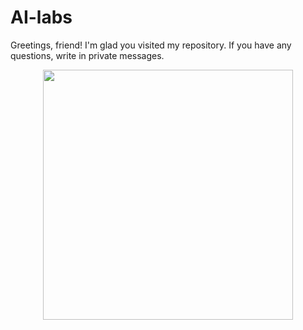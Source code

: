 # AI-labs

Greetings, friend! I'm glad you visited my repository. 
If you have any questions, write in private messages.

<div align="center">  
  <img src="https://user-images.githubusercontent.com/114250490/192084774-af22327e-799c-41e0-87bd-4df4842b6a6f.gif" width="400" />
</div>  
